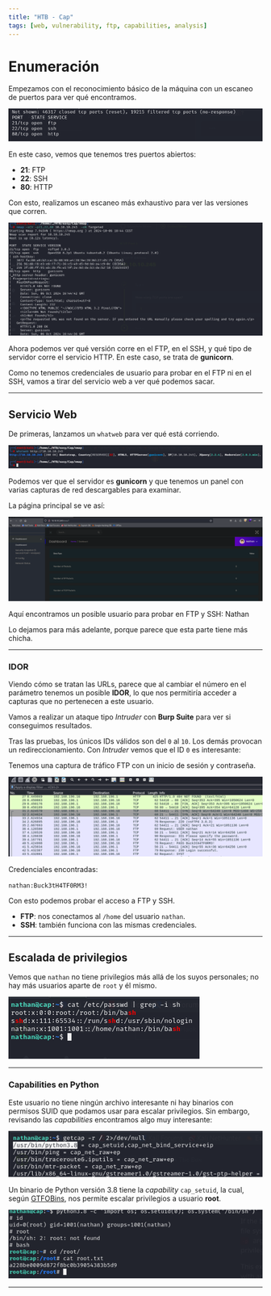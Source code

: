 ```yaml
---
title: "HTB - Cap"
tags: [web, vulnerability, ftp, capabilities, analysis]
---
```


# Enumeración

Empezamos con el reconocimiento básico de la máquina con un escaneo de puertos para ver qué encontramos.

![](Cap_allports.png)

En este caso, vemos que tenemos tres puertos abiertos:  
- **21**: FTP  
- **22**: SSH  
- **80**: HTTP  

Con esto, realizamos un escaneo más exhaustivo para ver las versiones que corren.

![](Cap_Targeted.png)

Ahora podemos ver qué versión corre en el FTP, en el SSH, y qué tipo de servidor corre el servicio HTTP. En este caso, se trata de **gunicorn**.  

Como no tenemos credenciales de usuario para probar en el FTP ni en el SSH, vamos a tirar del servicio web a ver qué podemos sacar.

---

## Servicio Web

De primeras, lanzamos un `whatweb` para ver qué está corriendo.

![](whatweb_Cap.png)

Podemos ver que el servidor es **gunicorn** y que tenemos un panel con varias capturas de red descargables para examinar.

La página principal se ve así:

![](Cap_main_web_server.png)

Aquí encontramos un posible usuario para probar en FTP y SSH: Nathan

Lo dejamos para más adelante, porque parece que esta parte tiene más chicha.

---

### IDOR

Viendo cómo se tratan las URLs, parece que al cambiar el número en el parámetro tenemos un posible **IDOR**, lo que nos permitiría acceder a capturas que no pertenecen a este usuario.  

Vamos a realizar un ataque tipo *Intruder* con **Burp Suite** para ver si conseguimos resultados.

Tras las pruebas, los únicos IDs válidos son del `0` al `10`. Los demás provocan un redireccionamiento. Con *Intruder* vemos que el ID `0` es interesante:  

Tenemos una captura de tráfico FTP con un inicio de sesión y contraseña.

![](Cap_Captura.png)

Credenciales encontradas:

`nathan:Buck3tH4TF0RM3!`


Con esto podemos probar el acceso a FTP y SSH.  

- **FTP**: nos conectamos al `/home` del usuario `nathan`.  
- **SSH**: también funciona con las mismas credenciales.

---

## Escalada de privilegios

Vemos que `nathan` no tiene privilegios más allá de los suyos personales; no hay más usuarios aparte de `root` y él mismo.

![](Cap_etc_passwd.png)

---

### Capabilities en Python

Este usuario no tiene ningún archivo interesante ni hay binarios con permisos SUID que podamos usar para escalar privilegios. Sin embargo, revisando las *capabilities* encontramos algo muy interesante:

![](Cap_capabilities.png)

Un binario de Python versión 3.8 tiene la *capability* `cap_setuid`, la cual, según [GTFOBins](https://gtfobins.github.io/gtfobins/python/), nos permite escalar privilegios a usuario **root**.

![](Cap_privesc.png)

---

